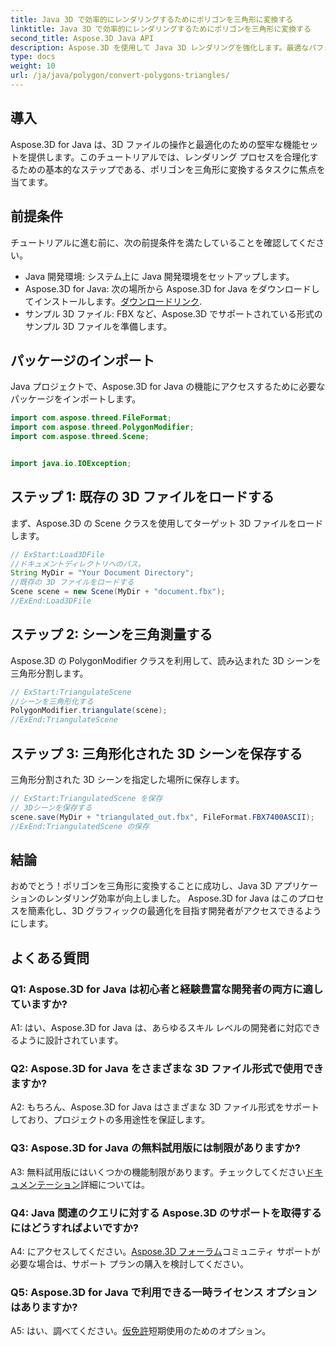 ```yaml
---
title: Java 3D で効率的にレンダリングするためにポリゴンを三角形に変換する
linktitle: Java 3D で効率的にレンダリングするためにポリゴンを三角形に変換する
second_title: Aspose.3D Java API
description: Aspose.3D を使用して Java 3D レンダリングを強化します。最適なパフォーマンスを得るために、多角形を三角形に変換する方法を学びます。今すぐダウンロードして、シームレスな 3D 開発エクスペリエンスを体験してください。
type: docs
weight: 10
url: /ja/java/polygon/convert-polygons-triangles/
---
```

## 導入

Aspose.3D for Java は、3D ファイルの操作と最適化のための堅牢な機能セットを提供します。このチュートリアルでは、レンダリング プロセスを合理化するための基本的なステップである、ポリゴンを三角形に変換するタスクに焦点を当てます。

## 前提条件

チュートリアルに進む前に、次の前提条件を満たしていることを確認してください。

- Java 開発環境: システム上に Java 開発環境をセットアップします。
-  Aspose.3D for Java: 次の場所から Aspose.3D for Java をダウンロードしてインストールします。[ダウンロードリンク](https://releases.aspose.com/3d/java/).
- サンプル 3D ファイル: FBX など、Aspose.3D でサポートされている形式のサンプル 3D ファイルを準備します。

## パッケージのインポート

Java プロジェクトで、Aspose.3D for Java の機能にアクセスするために必要なパッケージをインポートします。

```java
import com.aspose.threed.FileFormat;
import com.aspose.threed.PolygonModifier;
import com.aspose.threed.Scene;


import java.io.IOException;
```

## ステップ 1: 既存の 3D ファイルをロードする

まず、Aspose.3D の Scene クラスを使用してターゲット 3D ファイルをロードします。

```java
// ExStart:Load3DFile
//ドキュメントディレクトリへのパス。
String MyDir = "Your Document Directory";
//既存の 3D ファイルをロードする
Scene scene = new Scene(MyDir + "document.fbx");
//ExEnd:Load3DFile
```

## ステップ 2: シーンを三角測量する

Aspose.3D の PolygonModifier クラスを利用して、読み込まれた 3D シーンを三角形分割します。

```java
// ExStart:TriangulateScene
//シーンを三角形化する
PolygonModifier.triangulate(scene);
//ExEnd:TriangulateScene
```

## ステップ 3: 三角形化された 3D シーンを保存する

三角形分割された 3D シーンを指定した場所に保存します。

```java
// ExStart:TriangulatedScene を保存
// 3Dシーンを保存する
scene.save(MyDir + "triangulated_out.fbx", FileFormat.FBX7400ASCII);
//ExEnd:TriangulatedScene の保存
```

## 結論

おめでとう！ポリゴンを三角形に変換することに成功し、Java 3D アプリケーションのレンダリング効率が向上しました。 Aspose.3D for Java はこのプロセスを簡素化し、3D グラフィックの最適化を目指す開発者がアクセスできるようにします。

## よくある質問

### Q1: Aspose.3D for Java は初心者と経験豊富な開発者の両方に適していますか?

A1: はい、Aspose.3D for Java は、あらゆるスキル レベルの開発者に対応できるように設計されています。

### Q2: Aspose.3D for Java をさまざまな 3D ファイル形式で使用できますか?

A2: もちろん、Aspose.3D for Java はさまざまな 3D ファイル形式をサポートしており、プロジェクトの多用途性を保証します。

### Q3: Aspose.3D for Java の無料試用版には制限がありますか?

A3: 無料試用版にはいくつかの機能制限があります。チェックしてください[ドキュメンテーション](https://reference.aspose.com/3d/java/)詳細については。

### Q4: Java 関連のクエリに対する Aspose.3D のサポートを取得するにはどうすればよいですか?

 A4: にアクセスしてください。[Aspose.3D フォーラム](https://forum.aspose.com/c/3d/18)コミュニティ サポートが必要な場合は、サポート プランの購入を検討してください。

### Q5: Aspose.3D for Java で利用できる一時ライセンス オプションはありますか?

 A5: はい、調べてください。[仮免許](https://purchase.aspose.com/temporary-license/)短期使用のためのオプション。